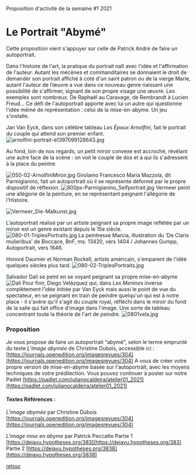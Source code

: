 Proposition d'activité de la semaine #1 2021

# Le Portrait "Abymé" 
Cette proposition vient s'appuyer sur celle de Patrick André de faire un autoportrait. 

Dans l'histoire de l'art, la pratique du portrait naît avec l'idée et l'affirmation de l'auteur. Autant les mécènes et commanditaires se donnaient le droit de demander son portrait affiché à coté d'un saint patron ou de la vierge Marie, autant l'auteur de l’œuvre a vue dans ce nouveau genre naissant une possibilité de s'affirmer, signant de son propre visage une œuvre. Les exemples sont nombreux. De Raphaël au Caravage, de Rembrandt à Lucien Freud... Ce défi de l'autoportrait apporte avec lui un autre qui questionne l'idée même de représentation : celui de la mise-en-abyme. 
Un jeu s'installe. 

Jan Van Eyck, dans son célèbre tableau *Les Époux Arnolfini*, fait le portrait du couple qui attend son premier enfant. 
![arnolfini-portrait-e1397099128643.jpg](./images/imageabymee/arnolfini-portrait-e1397099128643.jpg)


Au fond, loin de nos regards, un petit miroir convexe est accroché, révélant une autre face de la scène : on voit le couple de dos et à qui ils s'adressent à la place du peintre. 

![050-02-ArnolfiniMiroir.jpg](./images/imageabymee/050-02-ArnolfiniMiroir.jpg)
Girolamo Francesco Maria Mazzola, dit Parmigianino, fait un autoportrait où il se représente déformé par le propre dispositif de réflexion. 
![800px-Parmigianino_Selfportrait.jpg](./images/imageabymee/800px-Parmigianino_Selfportrait.jpg)
Vermeer peint une allégorie de la peinture, en se représentant peignant l'allégorie de l'Histoire. 

![Vermeer_Die-Malkunst.jpg](./images/imageabymee/Vermeer_Die-Malkunst.jpg)

L’autoportrait réalisé par un artiste peignant sa propre image reflétée par un miroir est un genre existant depuis le 15e siècle.
![080-01-TriplesPortraits.jpg](./images/imageabymee/080-01-TriplesPortraits.jpg)  La peintresse Marcia, illustration du ‘De Claris mulieribus’ de Boccace, BnF, ms. 13420, vers 1404 / Johannes Gumpp, Autoportrait, vers 1646.

Honoré Daumier et Norman Rockell, artiste américain, s'emparent de l'idée quelques siècles plus tard. 
![080-02-TriplesPortraits.jpg](./images/imageabymee/080-02-TriplesPortraits.jpg)


Salvador Dali se peint en se voyant peignant sa propre mise-en-abyme
![Dali](./images/imageabymee/Dali%20from%20the%20back%20painting%20Gala%20from%20the%20back%20eternalized%20by%20six%20virtual%20corneas%20provisionally%20reflected%20in%20six%20real%20mirrors%20-%201973.jpg)
Pour finir, Diego Velázquez qui, dans *Les Menines* inverse complètement l'idée initiée par Van Eyck mais aussi le point de vue du spectateur, en se peignant en train de peindre quelqu'un qui est à notre place - il s'avère qu'il s'agit du couple royal, réfléchi dans le miroir du fond de la salle qui fait office d'image dans l'image. Une sorte de tableau concentrant toute la théorie de l'art de peindre.
![0801vela.jpg](./images/imageabymee/0801vela.jpg)

### Proposition 
Je vous propose de faire un autoportrait "abymé", selon le terme emprunté du texte *L'image abymée* de Christine Dubois, accessible ici : [https://journals.openedition.org/imagesrevues/304](https://journals.openedition.org/imagesrevues/304)
A vous de créer votre propre version de mise-en-abyme basée sur l'autoportrait, avec les moyens techniques de votre prédilection. 
Vous pouvez continuer à poster sur notre Padlet [https://padlet.com/julianocaldeira/atelier01_2021](https://padlet.com/julianocaldeira/atelier01_2021)

#### Textes Références : 
*L'image abymée* par Christine Dubois
[https://journals.openedition.org/imagesrevues/304](https://journals.openedition.org/imagesrevues/304)

*L'image mise en abyme* par Patrick Peccatte
Partie 1 [https://dejavu.hypotheses.org/383](https://dejavu.hypotheses.org/383) 
Partie 2 [https://dejavu.hypotheses.org/3838](https://dejavu.hypotheses.org/3838)


[retour](https://julianocaldeira.github.io/aba/)
